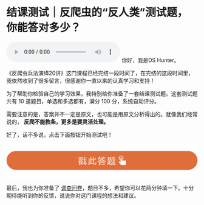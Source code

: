 # 结课测试｜反爬虫的“反人类”测试题，你能答对多少？
<audio src='./结课测试｜反爬虫的“反人类”测试题，你能答对多少？.mp3' controls></audio>
你好，我是DS Hunter。

《反爬虫兵法演绎20讲》这门课程已经完结一段时间了，在完结的这段时间里，我依然收到了很多留言，很感谢你一直以来的认真学习和支持！

为了帮助你检验自己的学习效果，我特别给你准备了一套结课测试题。这套测试题共有 10 道题目，单选和多选都有，满分 100 分，系统自动评分。

需要注意的是，答案并不一定是原文，也可能是用原文分析得出的。就像我们经常说的， **反爬不能教条，更多是要灵活处理。**

好了，话不多说，点击下面按钮开始测试吧！

[![](images/497083/28d1be62669b4f3cc01c36466bf811a4.png)](http://time.geekbang.org/quiz/intro?act_id=2988&exam_id=7919)

最后，我也为你准备了 [调查问卷](https://jinshuju.net/f/HnoaKv)，题目不多，希望你可以花两分钟填一下。十分期待能听到你的反馈，说说你对这门课程的想法和建议。